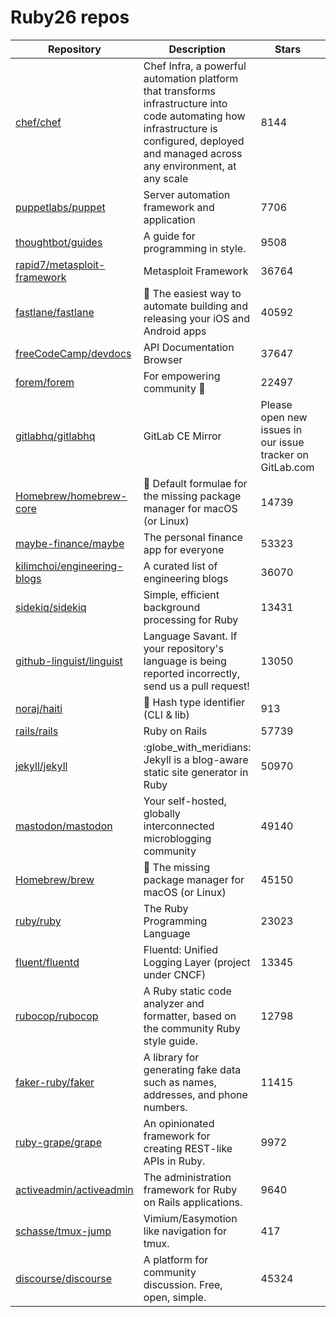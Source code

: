 # Ruby26 repos

| Repository                                                                    | Description                                                                                                                                                                                | Stars                                                     |       |
| ----------------------------------------------------------------------------- | ------------------------------------------------------------------------------------------------------------------------------------------------------------------------------------------ | --------------------------------------------------------- | ----- |
| [chef/chef](https://github.com/chef/chef)                                     | Chef Infra, a powerful automation platform that transforms infrastructure into code automating how infrastructure is configured, deployed and managed across any environment, at any scale | 8144                                                      |       |
| [puppetlabs/puppet](https://github.com/puppetlabs/puppet)                     | Server automation framework and application                                                                                                                                                | 7706                                                      |       |
| [thoughtbot/guides](https://github.com/thoughtbot/guides)                     | A guide for programming in style.                                                                                                                                                          | 9508                                                      |       |
| [rapid7/metasploit-framework](https://github.com/rapid7/metasploit-framework) | Metasploit Framework                                                                                                                                                                       | 36764                                                     |       |
| [fastlane/fastlane](https://github.com/fastlane/fastlane)                     | 🚀 The easiest way to automate building and releasing your iOS and Android apps                                                                                                            | 40592                                                     |       |
| [freeCodeCamp/devdocs](https://github.com/freeCodeCamp/devdocs)               | API Documentation Browser                                                                                                                                                                  | 37647                                                     |       |
| [forem/forem](https://github.com/forem/forem)                                 | For empowering community 🌱                                                                                                                                                                | 22497                                                     |       |
| [gitlabhq/gitlabhq](https://github.com/gitlabhq/gitlabhq)                     | GitLab CE Mirror                                                                                                                                                                           | Please open new issues in our issue tracker on GitLab.com | 24137 |
| [Homebrew/homebrew-core](https://github.com/Homebrew/homebrew-core)           | 🍻 Default formulae for the missing package manager for macOS (or Linux)                                                                                                                   | 14739                                                     |       |
| [maybe-finance/maybe](https://github.com/maybe-finance/maybe)                 | The personal finance app for everyone                                                                                                                                                      | 53323                                                     |       |
| [kilimchoi/engineering-blogs](https://github.com/kilimchoi/engineering-blogs) | A curated list of engineering blogs                                                                                                                                                        | 36070                                                     |       |
| [sidekiq/sidekiq](https://github.com/sidekiq/sidekiq)                         | Simple, efficient background processing for Ruby                                                                                                                                           | 13431                                                     |       |
| [github-linguist/linguist](https://github.com/github-linguist/linguist)       | Language Savant. If your repository's language is being reported incorrectly, send us a pull request!                                                                                      | 13050                                                     |       |
| [noraj/haiti](https://github.com/noraj/haiti)                                 | :key: Hash type identifier (CLI & lib)                                                                                                                                                     | 913                                                       |       |
| [rails/rails](https://github.com/rails/rails)                                 | Ruby on Rails                                                                                                                                                                              | 57739                                                     |       |
| [jekyll/jekyll](https://github.com/jekyll/jekyll)                             | :globe\_with\_meridians: Jekyll is a blog-aware static site generator in Ruby                                                                                                              | 50970                                                     |       |
| [mastodon/mastodon](https://github.com/mastodon/mastodon)                     | Your self-hosted, globally interconnected microblogging community                                                                                                                          | 49140                                                     |       |
| [Homebrew/brew](https://github.com/Homebrew/brew)                             | 🍺 The missing package manager for macOS (or Linux)                                                                                                                                        | 45150                                                     |       |
| [ruby/ruby](https://github.com/ruby/ruby)                                     | The Ruby Programming Language                                                                                                                                                              | 23023                                                     |       |
| [fluent/fluentd](https://github.com/fluent/fluentd)                           | Fluentd: Unified Logging Layer (project under CNCF)                                                                                                                                        | 13345                                                     |       |
| [rubocop/rubocop](https://github.com/rubocop/rubocop)                         | A Ruby static code analyzer and formatter, based on the community Ruby style guide.                                                                                                        | 12798                                                     |       |
| [faker-ruby/faker](https://github.com/faker-ruby/faker)                       | A library for generating fake data such as names, addresses, and phone numbers.                                                                                                            | 11415                                                     |       |
| [ruby-grape/grape](https://github.com/ruby-grape/grape)                       | An opinionated framework for creating REST-like APIs in Ruby.                                                                                                                              | 9972                                                      |       |
| [activeadmin/activeadmin](https://github.com/activeadmin/activeadmin)         | The administration framework for Ruby on Rails applications.                                                                                                                               | 9640                                                      |       |
| [schasse/tmux-jump](https://github.com/schasse/tmux-jump)                     | Vimium/Easymotion like navigation for tmux.                                                                                                                                                | 417                                                       |       |
| [discourse/discourse](https://github.com/discourse/discourse)                 | A platform for community discussion. Free, open, simple.                                                                                                                                   | 45324                                                     |       |

